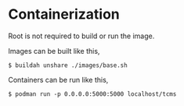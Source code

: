 Containerization
====

Root is not required to build or run the image.


Images can be built like this,

```
$ buildah unshare ./images/base.sh
```

Containers can be run like this,

```
$ podman run -p 0.0.0.0:5000:5000 localhost/tcms
```
